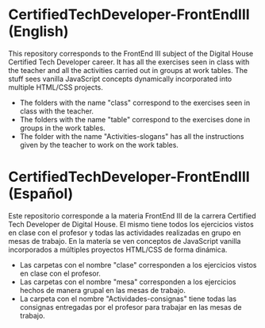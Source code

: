 # CertifiedTechDeveloper-FrontEndIII (English)
This repository corresponds to the FrontEnd III subject of the Digital House Certified Tech Developer career. It has all the exercises seen in class with the teacher and all the activities carried out in groups at work tables. The stuff sees vanilla JavaScript concepts dynamically incorporated into multiple HTML/CSS projects.
- The folders with the name "class" correspond to the exercises seen in class with the teacher.
- The folders with the name "table" correspond to the exercises done in groups in the work tables.
- The folder with the name "Activities-slogans" has all the instructions given by the teacher to work on the work tables.

# CertifiedTechDeveloper-FrontEndIII (Español)
Este repositorio corresponde a la materia FrontEnd III de la carrera Certified Tech Developer de Digital House. El mismo tiene todos los ejercicios vistos en clase con el profesor y todas las actividades realizadas en grupo en mesas de trabajo. En la matería se ven conceptos de JavaScript vanilla incorporados a múltiples proyectos HTML/CSS de forma dinámica. 
- Las carpetas con el nombre "clase" corresponden a los ejercicios vistos en clase con el profesor.
- Las carpetas con el nombre "mesa" corresponden a los ejercicios hechos de manera grupal en las mesas de trabajo. 
- La carpeta con el nombre "Actividades-consignas" tiene todas las consignas entregadas por el profesor para trabajar en las mesas de trabajo.
